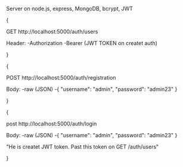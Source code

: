 Server on node.js, express, MongoDB, bcrypt, JWT

{

  GET http://localhost:5000/auth/users

  Header:
      -Authorization
          -Bearer (JWT TOKEN on createt auth)
          
}

{

  POST http://localhost:5000/auth/registration
  
  Body: 
      -raw (JSON)
          -{
              "username": "admin",
              "password": "admin23"
           }
           
}

{

  post http://localhost:5000/auth/login
  
  Body:
      -raw (JSON)
          -{
               "username": "admin",
               "password": "admin23"
           }
           
  "He is createt JWT token. Past this token on GET /auth/users"
  
}
